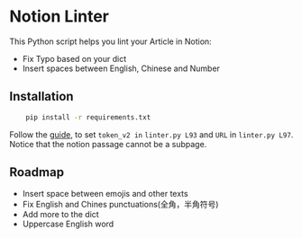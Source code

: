 # Notion Linter

This Python script helps you lint your Article in Notion:

- Fix Typo based on your dict
- Insert spaces between English, Chinese and Number

## Installation

```bash
    pip install -r requirements.txt
```

Follow the [guide](https://github.com/jamalex/notion-py), to set `token_v2 in` `linter.py L93` and `URL` in `linter.py L97`.
Notice that the notion passage cannot be a subpage.

## Roadmap

- Insert space between emojis and other texts
- Fix English and Chines punctuations(全角，半角符号)
- Add more to the dict
- Uppercase English word
